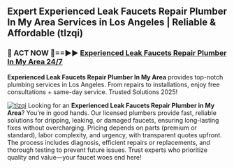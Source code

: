 ## Expert Experienced Leak Faucets Repair Plumber In My Area Services in Los Angeles | Reliable & Affordable (tlzqi)  

<h3>🚿 ACT NOW 🌟==►► <a href="https://tinyurl.com/2ne6vx2x" rel="nofollow">Experienced Leak Faucets Repair Plumber In My Area 24/7</a></h3>

**Experienced Leak Faucets Repair Plumber In My Area** provides top-notch plumbing services in Los Angeles. From repairs to installations, enjoy free consultations + same-day service. Trusted Solutions 2025!

[![tlzqi](https://i.imgur.com/4PFF4AK.jpeg)](https://tinyurl.com/2ne6vx2x)
Looking for an **Experienced Leak Faucets Repair Plumber in My Area**? You’re in good hands. Our licensed plumbers provide fast, reliable solutions for dripping, leaking, or damaged faucets, ensuring long-lasting fixes without overcharging. Pricing depends on parts (premium or standard), labor complexity, and urgency, with transparent quotes upfront. The process includes diagnosis, efficient repairs or replacements, and thorough testing to prevent future issues. Trust experts who prioritize quality and value—your faucet woes end here!